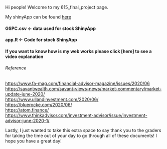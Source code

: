 Hi people! Welcome to my 615_final_project page.

My shinyApp can be found [here](https://bu-rstudio-connect.bu.edu/content/38)

####  GSPC.csv <- data used for stock ShinyApp
####  app.R <- Code for stock ShinyApp
####  If you want to know how is my web works please click [here] to see a video explanation  


###### Reference
https://www.fa-mag.com/financial-advisor-magazine/issues/2020/06   
https://savantwealth.com/savant-views-news/market-commentary/market-update-june-2020/   
https://www.ullandinvestment.com/2020/06/   
https://bluerocke.com/2020/06/  
https://atom.finance/    
https://www.thinkadvisor.com/investment-advisor/issue/investment-advisor-june-2020-1/  


Lastly, I just wanted to take this extra space to say thank you to the graders for taking the time out of your day to go through all of these documents! I hope you have a great day!
